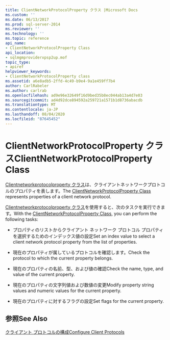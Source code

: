 ```yaml
---
title: ClientNetworkProtocolProperty クラス |Microsoft Docs
ms.custom: ''
ms.date: 06/13/2017
ms.prod: sql-server-2014
ms.reviewer: ''
ms.technology: ''
ms.topic: reference
api_name:
- ClientNetworkProtocolProperty Class
api_location:
- sqlmgmproviderxpsp2up.mof
topic_type:
- apiref
helpviewer_keywords:
- ClientNetworkProtocolProperty class
ms.assetid: a6e8adb5-2ffd-4c49-b9e4-9a1e459ff7b4
author: CarlRabeler
ms.author: carlrab
ms.openlocfilehash: ad9e96e32649f16d9bed35b8ec044ab13a4d7e03
ms.sourcegitcommit: ad4d92dce894592a259721a1571b1d8736abacdb
ms.translationtype: MT
ms.contentlocale: ja-JP
ms.lasthandoff: 08/04/2020
ms.locfileid: "87645452"
---
```

# <a name="clientnetworkprotocolproperty-class"></a><span data-ttu-id="19a8a-102">ClientNetworkProtocolProperty クラス</span><span class="sxs-lookup"><span data-stu-id="19a8a-102">ClientNetworkProtocolProperty Class</span></span>
  <span data-ttu-id="19a8a-103">[Clientnetworkprotocolproperty クラス](clientnetworkprotocolproperty-class.md)は、クライアントネットワークプロトコルのプロパティを表します。</span><span class="sxs-lookup"><span data-stu-id="19a8a-103">The [ClientNetworkProtocolProperty Class](clientnetworkprotocolproperty-class.md) represents properties of a client network protocol.</span></span>  
  
 <span data-ttu-id="19a8a-104">[Clientnetworkprotocolproperty クラス](clientnetworkprotocolproperty-class.md)を使用すると、次のタスクを実行できます。</span><span class="sxs-lookup"><span data-stu-id="19a8a-104">With the [ClientNetworkProtocolProperty Class](clientnetworkprotocolproperty-class.md), you can perform the following tasks:</span></span>  
  
-   <span data-ttu-id="19a8a-105">プロパティのリストからクライアント ネットワーク プロトコル プロパティを選択するためのインデックス値の設定</span><span class="sxs-lookup"><span data-stu-id="19a8a-105">Set an index value to select a client network protocol property from the list of properties.</span></span>  
  
-   <span data-ttu-id="19a8a-106">現在のプロパティが属しているプロトコルを確認します。</span><span class="sxs-lookup"><span data-stu-id="19a8a-106">Check the protocol to which the current property belongs.</span></span>  
  
-   <span data-ttu-id="19a8a-107">現在のプロパティの名前、型、および値の確認</span><span class="sxs-lookup"><span data-stu-id="19a8a-107">Check the name, type, and value of the current property.</span></span>  
  
-   <span data-ttu-id="19a8a-108">現在のプロパティの文字列値および数値の変更</span><span class="sxs-lookup"><span data-stu-id="19a8a-108">Modify property string values and numeric values for the current property.</span></span>  
  
-   <span data-ttu-id="19a8a-109">現在のプロパティに対するフラグの設定</span><span class="sxs-lookup"><span data-stu-id="19a8a-109">Set flags for the current property.</span></span>  
  
## <a name="see-also"></a><span data-ttu-id="19a8a-110">参照</span><span class="sxs-lookup"><span data-stu-id="19a8a-110">See Also</span></span>  
 [<span data-ttu-id="19a8a-111">クライアント プロトコルの構成</span><span class="sxs-lookup"><span data-stu-id="19a8a-111">Configure Client Protocols</span></span>](https://technet.microsoft.com/library/ms181035.aspx)  
  
  
